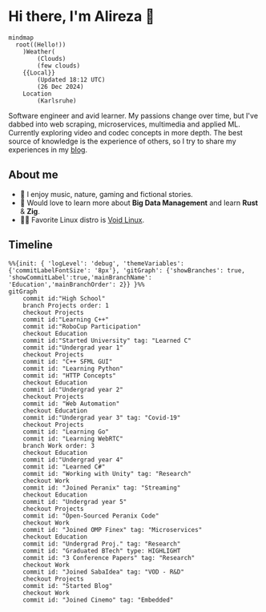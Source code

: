 Hi there, I'm Alireza :wave:
===========================
```mermaid
mindmap
  root((Hello!))
    )Weather(
        (Clouds)
        (few clouds)
    {{Local}}
        (Updated 18:12 UTC)
        (26 Dec 2024)
    Location
        (Karlsruhe)
```
 
Software engineer and avid learner. My passions change over time, but I've dabbed into web scraping, microservices, multimedia and applied ML. Currently exploring video and codec concepts in more depth. The best source of knowledge is the experience of others, so I try to share my experiences in my [blog](https://xosrov.github.io/).  

## About me  
- 🌱 I enjoy music, nature, gaming and fictional stories.  
- 🤔 Would love to learn more about __Big Data Management__ and learn __Rust__ & __Zig__.  
- 👨‍💻 Favorite Linux distro is [Void Linux](https://voidlinux.org/).  

## Timeline
```mermaid
%%{init: { 'logLevel': 'debug', 'themeVariables': {'commitLabelFontSize': '8px'}, 'gitGraph': {'showBranches': true, 'showCommitLabel':true,'mainBranchName': 'Education','mainBranchOrder': 2}} }%%
gitGraph
    commit id:"High School"
    branch Projects order: 1
    checkout Projects
    commit id:"Learning C++"
    commit id:"RoboCup Participation"
    checkout Education
    commit id:"Started University" tag: "Learned C"
    commit id:"Undergrad year 1"
    checkout Projects
    commit id: "C++ SFML GUI"
    commit id: "Learning Python"
    commit id: "HTTP Concepts"
    checkout Education
    commit id:"Undergrad year 2"
    checkout Projects
    commit id: "Web Automation"
    checkout Education
    commit id:"Undergrad year 3" tag: "Covid-19"
    checkout Projects
    commit id: "Learning Go"
    commit id: "Learning WebRTC"
    branch Work order: 3
    checkout Education
    commit id:"Undergrad year 4"
    commit id: "Learned C#"
    commit id: "Working with Unity" tag: "Research"
    checkout Work
    commit id: "Joined Peranix" tag: "Streaming"
    checkout Education
    commit id: "Undergrad year 5"
    checkout Projects
    commit id: "Open-Sourced Peranix Code"
    checkout Work
    commit id: "Joined OMP Finex" tag: "Microservices"
    checkout Education
    commit id: "Undergrad Proj." tag: "Research"
    commit id: "Graduated BTech" type: HIGHLIGHT
    commit id: "3 Conference Papers" tag: "Research"
    checkout Work
    commit id: "Joined SabaIdea" tag: "VOD - R&D"
    checkout Projects
    commit id: "Started Blog"
    checkout Work
    commit id: "Joined Cinemo" tag: "Embedded"
```